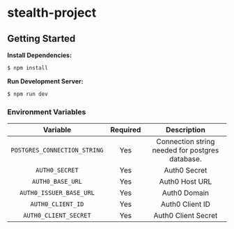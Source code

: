 # stealth-project

## Getting Started

**Install Dependencies:**

```sh
$ npm install
```

**Run Development Server:**

```sh
$ npm run dev
```

### Environment Variables

|Variable|Required|Description|
|:-:|:-:|:-:|
|`POSTGRES_CONNECTION_STRING`|Yes|Connection string needed for postgres database.|
|`AUTH0_SECRET`|Yes|Auth0 Secret|
|`AUTH0_BASE_URL`|Yes|Auth0 Host URL|
|`AUTH0_ISSUER_BASE_URL`|Yes|Auth0 Domain|
|`AUTH0_CLIENT_ID`|Yes|Auth0 Client ID|
|`AUTH0_CLIENT_SECRET`|Yes|Auth0 Client Secret|

